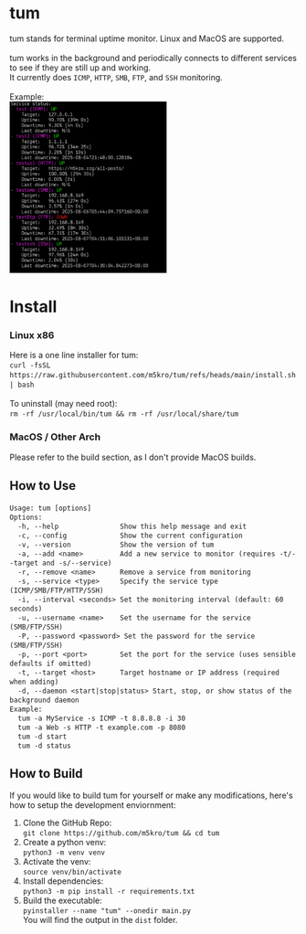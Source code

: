 # tum
tum stands for terminal uptime monitor. Linux and MacOS are supported.<br>
<br>
tum works in the background and periodically connects to different services to see if they are still up and working.<br>
It currently does `ICMP`, `HTTP`, `SMB`, `FTP`, and `SSH` monitoring.<br>
<br>
Example:<br>
<img src="tum-example.png" height="300">

# Install
### Linux x86
Here is a one line installer for tum:<br>
`curl -fsSL https://raw.githubusercontent.com/m5kro/tum/refs/heads/main/install.sh | bash`<br>
<br>
To uninstall (may need root):<br>
`rm -rf /usr/local/bin/tum && rm -rf /usr/local/share/tum`

### MacOS / Other Arch
Please refer to the build section, as I don't provide MacOS builds.

## How to Use
```
Usage: tum [options]
Options:
  -h, --help               Show this help message and exit
  -c, --config             Show the current configuration
  -v, --version            Show the version of tum
  -a, --add <name>         Add a new service to monitor (requires -t/--target and -s/--service)
  -r, --remove <name>      Remove a service from monitoring
  -s, --service <type>     Specify the service type (ICMP/SMB/FTP/HTTP/SSH)
  -i, --interval <seconds> Set the monitoring interval (default: 60 seconds)
  -u, --username <name>    Set the username for the service (SMB/FTP/SSH)
  -P, --password <password> Set the password for the service (SMB/FTP/SSH)
  -p, --port <port>        Set the port for the service (uses sensible defaults if omitted)
  -t, --target <host>      Target hostname or IP address (required when adding)
  -d, --daemon <start|stop|status> Start, stop, or show status of the background daemon
Example:
  tum -a MyService -s ICMP -t 8.8.8.8 -i 30
  tum -a Web -s HTTP -t example.com -p 8080
  tum -d start
  tum -d status
```

## How to Build
If you would like to build tum for yourself or make any modifications, here's how to setup the development enviornment:<br>
1. Clone the GitHub Repo:<br>
`git clone https://github.com/m5kro/tum && cd tum`<br>
2. Create a python venv:<br>
`python3 -m venv venv`<br>
3. Activate the venv:<br>
`source venv/bin/activate`<br>
4. Install dependencies:<br>
`python3 -m pip install -r requirements.txt`<br>
5. Build the executable:<br>
`pyinstaller --name "tum" --onedir main.py`<br>
You will find the output in the `dist` folder.
